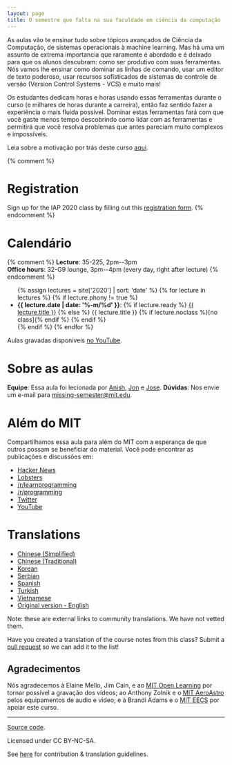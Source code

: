 ```yaml
---
layout: page
title: O semestre que falta na sua faculdade em ciência da computação
---
```


As aulas vão te ensinar tudo sobre tópicos avançados de Ciência da Computação,
de sistemas operacionais à machine learning. Mas há uma um assunto de extrema
importancia que raramente é abordado e é deixado para que os alunos descubram:
como ser produtivo com suas ferramentas. Nós vamos lhe ensinar como dominar as
linhas de comando, usar um editor de texto poderoso, usar recursos sofisticados
de sistemas de controle de versão (Version Control Systems - VCS) e muito mais!

Os estudantes dedicam horas e horas usando essas ferramentas durante o curso
(e milhares de horas durante a carreira), então faz sentido fazer a experiência
o mais fluida possível. Dominar estas ferramentas fará com que você gaste menos
tempo descobrindo como lidar com as ferramentas e permitirá que você resolva 
problemas que antes pareciam muito complexos e impossíveis.

Leia sobre a motivação por trás deste curso [aqui](/about/).

{% comment %}
# Registration

Sign up for the IAP 2020 class by filling out this [registration form](https://forms.gle/TD1KnwCSV52qexVt9).
{% endcomment %}

# Calendário

{% comment %}
**Lecture**: 35-225, 2pm--3pm<br>
**Office hours**: 32-G9 lounge, 3pm--4pm (every day, right after lecture)
{% endcomment %}

<ul>
{% assign lectures = site['2020'] | sort: 'date' %}
{% for lecture in lectures %}
    {% if lecture.phony != true %}
        <li>
        <strong>{{ lecture.date | date: '%-m/%d' }}</strong>:
        {% if lecture.ready %}
            <a href="{{ lecture.url }}">{{ lecture.title }}</a>
        {% else %}
            {{ lecture.title }} {% if lecture.noclass %}[no class]{% endif %}
        {% endif %}
        </li>
    {% endif %}
{% endfor %}
</ul>

Aulas gravadas disponíveis [no YouTube](https://www.youtube.com/playlist?list=PLyzOVJj3bHQuloKGG59rS43e29ro7I57J).

# Sobre as aulas

**Equipe**: Essa aula foi lecionada por [Anish](https://www.anishathalye.com/), [Jon](https://thesquareplanet.com/) e [Jose](http://josejg.com/).
**Dúvidas**: Nos envie um e-mail para [missing-semester@mit.edu](mailto:missing-semester@mit.edu).

# Além do MIT

Compartilhamos essa aula para além do MIT com a esperança de que outros
possam se beneficiar do material. Você pode encontrar as publicações e
discussões em:

 - [Hacker News](https://news.ycombinator.com/item?id=22226380)
 - [Lobsters](https://lobste.rs/s/ti1k98/missing_semester_your_cs_education_mit)
 - [/r/learnprogramming](https://www.reddit.com/r/learnprogramming/comments/eyagda/the_missing_semester_of_your_cs_education_mit/)
 - [/r/programming](https://www.reddit.com/r/programming/comments/eyagcd/the_missing_semester_of_your_cs_education_mit/)
 - [Twitter](https://twitter.com/jonhoo/status/1224383452591509507)
 - [YouTube](https://www.youtube.com/playlist?list=PLyzOVJj3bHQuloKGG59rS43e29ro7I57J)

# Translations

- [Chinese (Simplified)](https://missing-semester-cn.github.io/)
- [Chinese (Traditional)](https://missing-semester-zh-hant.github.io/)
- [Korean](https://missing-semester-kr.github.io/)
- [Serbian](https://netboxify.com/missing-semester/)
- [Spanish](https://missing-semester-esp.github.io/)
- [Turkish](https://missing-semester-tr.github.io/)
- [Vietnamese](https://missing-semester-vn.github.io/)
- [Original version - English](https://missing.csail.mit.edu/)

Note: these are external links to community translations. We have not vetted
them.

Have you created a translation of the course notes from this class? Submit a
[pull request](https://github.com/missing-semester/missing-semester/pulls) so
we can add it to the list!

## Agradecimentos

Nós agradecemos à Elaine Mello, Jim Cain, e ao [MIT Open
Learning](https://openlearning.mit.edu/) por tornar possível a gravação dos
vídeos; ao Anthony Zolnik e o [MIT
AeroAstro](https://aeroastro.mit.edu/) pelos equipamentos de audio e video;
e à Brandi Adams e o [MIT EECS](https://www.eecs.mit.edu/) por apoiar este 
curso.

---

<div class="small center">
<p><a href="https://github.com/missing-semester/missing-semester">Source code</a>.</p>
<p>Licensed under CC BY-NC-SA.</p>
<p>See <a href="/license/">here</a> for contribution &amp; translation guidelines.</p>
</div>
